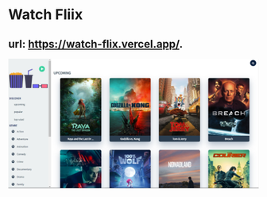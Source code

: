 # Watch Fliix

## url: https://watch-flix.vercel.app/.

![screenshot](src/assets/screenshot.png)

 
 

